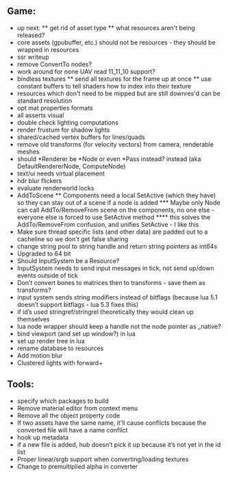 ## Game:
* up next:
** get rid of asset type
** what resources aren't being released?
* core assets (gpubuffer, etc.) should not be resources - they should be wrapped in resources
* ssr writeup
* remove ConvertTo nodes?
* work around for none UAV read 11_11_10 support?
* bindless textures
** send all textures for the frame up at once
** use constant buffers to tell shaders how to index into their texture
* resources which don't need to be mipped but are still downres'd can be standard resolution
* opt mat properties formats
* all asserts visual
* double check lighting computations
* render frustum for shadow lights
* shared/cached vertex buffers for lines/quads
* remove old transforms (for velocity vectors) from camera, renderable meshes
* should *Renderer be *Node or even *Pass instead? instead (aka DefaultRendererNode, ComputeNode)
* text/ui needs virtual placement
* hdr blur flickers
* evaluate renderworld locks
* AddToScene
** Components need a local SetActive (which they have) so they can stay out of a scene if a node is added
*** Maybe only Node can call AddTo/RemoveFrom scene on the components, no one else - everyone else is forced to use SetActive method
**** this solves the AddTo/RemoveFrom confusion, and unifies SetActive - I like this
* Make sure thread specific lists (and other data) are padded out to a cacheline so we don't get false sharing
* change string pool to string handle and return string pointers as int64s
* Upgraded to 64 bit
* Should InputSystem be a Resource?
* InputSystem needs to send input messages in tick, not send up/down events outside of tick
* Don’t convert bones to matrices then to transforms - save them as transforms?
* input system sends string modifiers instead of bitflags (because lua 5.1 doesn’t support bitflags - lua 5.3 fixes this)
* if id’s used stringref/stringrel theoretically they would clean up themselves
* lua node wrapper should keep a handle not the node pointer as _native?
* bind viewport (and set up window?) in lua
* set up render tree in lua
* rename database to resources
* Add motion blur
* Clustered lights with forward+ 


## Tools:
* specify which packages to build
* Remove material editor from context menu
* Remove all the object property code
* If two assets have the same name, it'll cause conflicts because the converted file will have a name conflict
* hook up metadata
* if a new file is added, hub doesn’t pick it up because it’s not yet in the id list
* Proper linear/srgb support when converting/loading textures
* Change to premultiplied alpha in converter
